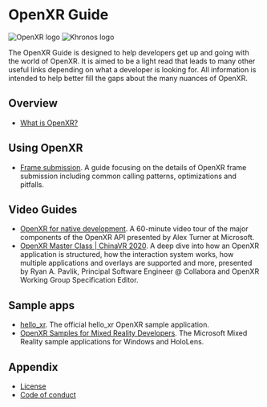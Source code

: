 <!--
Copyright 2021-2022 The Khronos Group, Inc.
SPDX-License-Identifier: CC-BY-4.0
-->

# OpenXR Guide

![OpenXR logo](./images/openxr_logo.png)
![Khronos logo](./images/khronos_logo.png)

The OpenXR Guide is designed to help developers get up and going with the world
of OpenXR. It is aimed to be a light read that leads to many other useful links
depending on what a developer is looking for. All information is intended to
help better fill the gaps about the many nuances of OpenXR.

## Overview
- [What is OpenXR?](./chapters/what_is_openxr.md)

## Using OpenXR
- [Frame submission](./chapters/frame_submission.md). A guide focusing on the details of OpenXR frame submission including common calling patterns, optimizations and pitfalls.

## Video Guides
- [OpenXR for native development](https://learn.microsoft.com/en-us/windows/mixed-reality/develop/native/openxr#openxr-for-native-development). A 60-minute video tour of the major components of the OpenXR API presented by Alex Turner at Microsoft.
- [OpenXR Master Class | ChinaVR 2020](https://www.youtube.com/watch?v=0qMJsiEUpUE). A deep dive into how an OpenXR application is structured, how the interaction system works, how multiple applications and overlays are supported and more, presented by Ryan A. Pavlik, Principal Software Engineer @ Collabora and OpenXR Working Group Specification Editor.

## Sample apps
- [hello_xr](https://github.com/KhronosGroup/OpenXR-SDK-Source/tree/main/src/tests/hello_xr). The official hello_xr OpenXR sample application.
- [OpenXR Samples for Mixed Reality Developers](https://github.com/microsoft/OpenXR-MixedReality). The Microsoft Mixed Reality sample applications for Windows and HoloLens.

## Appendix
- [License](./LICENSE)
- [Code of conduct](./CODE_OF_CONDUCT.md)

